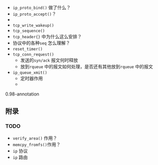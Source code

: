 

* `ip_proto_bind()` 做了什么？
* `ip_proto_accept()`？
* 
* `tcp_write_wakeup()`
* `tcp_sequence()`
* `tcp_header{}` 中为什么这么安排？
* 协议中的各种`seq` 怎么理解？
* `reset_timer()`
* `tcp_conn_request()`
  * 发送的`syn/ack` 报文何时释放
  * 放到`rqueue` 中的报文如何处理，是否还有其他放到`rqueue` 中的报文
* `ip_queue_xmit()`
  * 定时器作用
  * 




0.98-annotation





## 附录

### TODO

* `verify_area()` 作用？
* `memcpy_fromfs()`作用？
* `ip` 协议
* `ip` 路由


